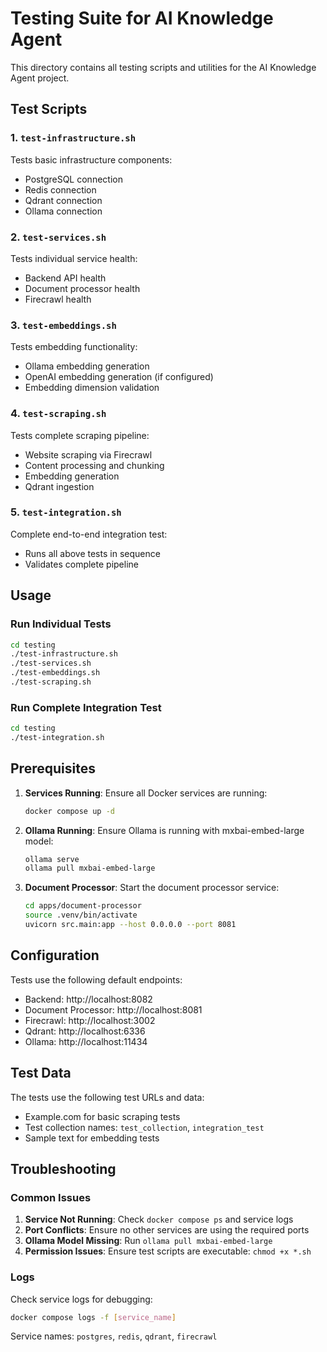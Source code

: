 # Testing Suite for AI Knowledge Agent

This directory contains all testing scripts and utilities for the AI Knowledge Agent project.

## Test Scripts

### 1. `test-infrastructure.sh`
Tests basic infrastructure components:
- PostgreSQL connection
- Redis connection  
- Qdrant connection
- Ollama connection

### 2. `test-services.sh`
Tests individual service health:
- Backend API health
- Document processor health
- Firecrawl health

### 3. `test-embeddings.sh`
Tests embedding functionality:
- Ollama embedding generation
- OpenAI embedding generation (if configured)
- Embedding dimension validation

### 4. `test-scraping.sh`
Tests complete scraping pipeline:
- Website scraping via Firecrawl
- Content processing and chunking
- Embedding generation
- Qdrant ingestion

### 5. `test-integration.sh`
Complete end-to-end integration test:
- Runs all above tests in sequence
- Validates complete pipeline

## Usage

### Run Individual Tests
```bash
cd testing
./test-infrastructure.sh
./test-services.sh
./test-embeddings.sh
./test-scraping.sh
```

### Run Complete Integration Test
```bash
cd testing
./test-integration.sh
```

## Prerequisites

1. **Services Running**: Ensure all Docker services are running:
   ```bash
   docker compose up -d
   ```

2. **Ollama Running**: Ensure Ollama is running with mxbai-embed-large model:
   ```bash
   ollama serve
   ollama pull mxbai-embed-large
   ```

3. **Document Processor**: Start the document processor service:
   ```bash
   cd apps/document-processor
   source .venv/bin/activate
   uvicorn src.main:app --host 0.0.0.0 --port 8081
   ```

## Configuration

Tests use the following default endpoints:
- Backend: http://localhost:8082
- Document Processor: http://localhost:8081
- Firecrawl: http://localhost:3002
- Qdrant: http://localhost:6336
- Ollama: http://localhost:11434

## Test Data

The tests use the following test URLs and data:
- Example.com for basic scraping tests
- Test collection names: `test_collection`, `integration_test`
- Sample text for embedding tests

## Troubleshooting

### Common Issues

1. **Service Not Running**: Check `docker compose ps` and service logs
2. **Port Conflicts**: Ensure no other services are using the required ports
3. **Ollama Model Missing**: Run `ollama pull mxbai-embed-large`
4. **Permission Issues**: Ensure test scripts are executable: `chmod +x *.sh`

### Logs

Check service logs for debugging:
```bash
docker compose logs -f [service_name]
```

Service names: `postgres`, `redis`, `qdrant`, `firecrawl`
